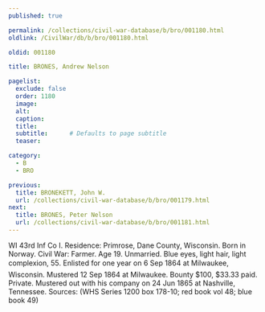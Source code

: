 ```yaml
---
published: true

permalink: /collections/civil-war-database/b/bro/001180.html
oldlink: /CivilWar/db/b/bro/001180.html

oldid: 001180

title: BRONES, Andrew Nelson

pagelist:
  exclude: false
  order: 1180
  image: 
  alt:
  caption:
  title:
  subtitle:      # Defaults to page subtitle
  teaser:

category: 
  - B 
  - BRO

previous:
  title: BRONEKETT, John W.
  url: /collections/civil-war-database/b/bro/001179.html  
next:
  title: BRONES, Peter Nelson
  url: /collections/civil-war-database/b/bro/001181.html   
---
```

WI 43rd Inf Co I. Residence: Primrose, Dane County, Wisconsin. Born in Norway. Civil War: Farmer. Age 19. Unmarried. Blue eyes, light hair, light complexion, 5&#146;5&#148;. Enlisted for one year on 6 Sep 1864 at Milwaukee, Wisconsin. Mustered 12 Sep 1864 at Milwaukee. Bounty $100, $33.33 paid. Private. Mustered out with his company on 24 Jun 1865 at Nashville, Tennessee. Sources: (WHS Series 1200 box 178-10; red book vol 48; blue book 49)